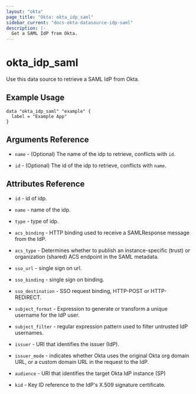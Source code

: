 ```yaml
---
layout: "okta"
page_title: "Okta: okta_idp_saml"
sidebar_current: "docs-okta-datasource-idp-saml"
description: |-
  Get a SAML IdP from Okta.
---
```


# okta_idp_saml

Use this data source to retrieve a SAML IdP from Okta.

## Example Usage

```hcl
data "okta_idp_saml" "example" {
  label = "Example App"
}
```

## Arguments Reference

* `name` - (Optional) The name of the idp to retrieve, conflicts with `id`.

* `id` - (Optional) The id of the idp to retrieve, conflicts with `name`.

## Attributes Reference

* `id` - id of idp.

* `name` - name of the idp.

* `type` - type of idp.

* `acs_binding` - HTTP binding used to receive a SAMLResponse message from the IdP.

* `acs_type` - Determines whether to publish an instance-specific (trust) or organization (shared) ACS endpoint in the SAML metadata.

* `sso_url` - single sign on url.

* `sso_binding` - single sign on binding.

* `sso_destination` - SSO request binding, HTTP-POST or HTTP-REDIRECT.

* `subject_format` - Expression to generate or transform a unique username for the IdP user.

* `subject_filter` - regular expression pattern used to filter untrusted IdP usernames.

* `issuer` - URI that identifies the issuer (IdP).

* `issuer_mode` - indicates whether Okta uses the original Okta org domain URL, or a custom domain URL in the request to the IdP.

* `audience` - URI that identifies the target Okta IdP instance (SP)

* `kid` - Key ID reference to the IdP's X.509 signature certificate.
